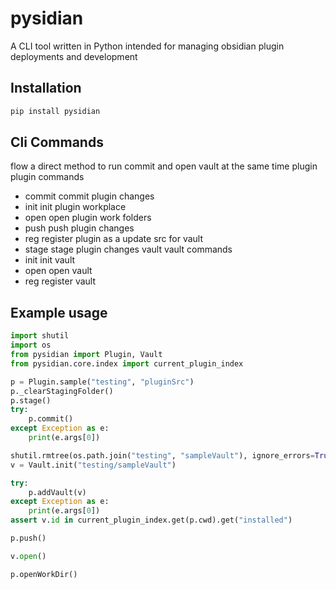 # pysidian
A CLI tool written in Python intended for managing obsidian plugin deployments and development

## Installation
```bash
pip install pysidian
```

## Cli Commands
flow        a direct method to run commit and open vault at the same time
plugin      plugin commands
  - commit  commit plugin changes
  - init    init plugin workplace
  - open    open plugin work folders
  - push    push plugin changes
  - reg     register plugin as a update src for vault
  - stage   stage plugin changes
vault       vault commands
  - init    init vault
  - open    open vault
  - reg     register vault

## Example usage
```py
import shutil
import os
from pysidian import Plugin, Vault
from pysidian.core.index import current_plugin_index

p = Plugin.sample("testing", "pluginSrc")
p._clearStagingFolder()
p.stage()
try:
    p.commit()
except Exception as e:
    print(e.args[0])

shutil.rmtree(os.path.join("testing", "sampleVault"), ignore_errors=True)
v = Vault.init("testing/sampleVault")

try:
    p.addVault(v)
except Exception as e:
    print(e.args[0])
assert v.id in current_plugin_index.get(p.cwd).get("installed")

p.push()

v.open()

p.openWorkDir()
```